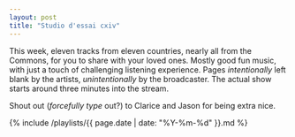 ```yaml
---
layout: post
title: "Studio d'essai cxiv"
---
```


This week, eleven tracks from eleven countries, nearly all from the Commons, for you to share with your loved ones. Mostly good fun music, with just a touch of challenging listening experience. Pages _intentionally_ left blank by the artists, _unintentionally_ by the broadcaster. The actual show starts around three minutes into the stream.

Shout out (_forcefully type_ out?) to Clarice and Jason for being extra nice.

{% include /playlists/{{ page.date | date: "%Y-%m-%d" }}.md %}